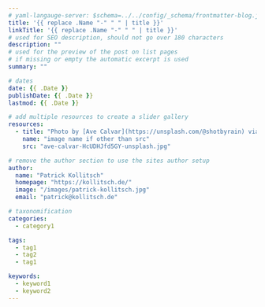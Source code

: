 ```yaml
---
# yaml-langauge-server: $schema=../../config/_schema/frontmatter-blog.json
title: '{{ replace .Name "-" " " | title }}'
linkTitle: '{{ replace .Name "-" " " | title }}'
# used for SEO description, should not go over 180 characters
description: ""
# used for the preview of the post on list pages
# if missing or empty the automatic excerpt is used
summary: ""

# dates
date: {{ .Date }}
publishDate: {{ .Date }}
lastmod: {{ .Date }}

# add multiple resources to create a slider gallery
resources:
  - title: "Photo by [Ave Calvar](https://unsplash.com/@shotbyrain) via [Unsplash](https://unsplash.com/)"
    name: "image name if other than src"
    src: "ave-calvar-HcUDHJfd5GY-unsplash.jpg"

# remove the author section to use the sites author setup
author:
  name: "Patrick Kollitsch"
  homepage: "https://kollitsch.de/"
  image: "/images/patrick-kollitsch.jpg"
  email: "patrick@kollitsch.de"

# taxonomification
categories:
  - category1

tags:
  - tag1
  - tag2
  - tag1

keywords:
  - keyword1
  - keyword2
---
```

